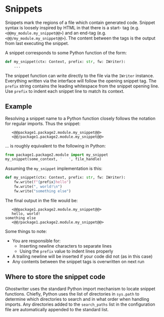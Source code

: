 # Snippets

Snippets mark the regions of a file which contain generated code. Snippet syntax is loosely inspired by HTML in that there is a start- tag (e.g. `<@@my_module.my_snippet@@>`) and an end-tag (e.g. `<@@/my_module.my_snippet@@>`). The content between the tags is the output from last executing the snippet.

A snippet corresponds to some Python function of the form:
```python
def my_snippet(ctx: Context, prefix: str, fw: IWriter):
    ...
```

The snippet function can write directly to the file via the `IWriter` instance. Everything written via the interface will follow the opening snippet tag. The `prefix` string contains the leading whitespace from the snippet opening line. Use `prefix` to indent each snippet line to match its context.

## Example
Resolving a snippet name to a Python function closely follows the notation for regular imports. Thus the snippet:

```text
   <@@package1.package2.module.my_snippet@@>
   <@@/package1.package2.module.my_snippet@@>
```

... is roughly equivalent to the following in Python:

```python
from package1.package2.module import my_snippet
my_snippet(some_context, '   ', file_handle)
```

Assuming the `my_snippet` implementation is this:

```python
def my_snippet(ctx: Context, prefix: str, fw: IWriter):
    fw.write(f"{prefix}hello")
    fw.write(", world!\n")
    fw.write("something else")
```

The final output in the file would be:
```text
   <@@package1.package2.module.my_snippet@@>
   hello, world!
something else
   <@@/package1.package2.module.my_snippet@@>
```

Some things to note:

* You are responsible for:
    * Inserting newline characters to separate lines
    * Using the `prefix` value to indent lines properly
* A trailing newline will be inserted if your code did not (as in this case)
* Any contents between the snippet tags is overwritten on next run


## Where to store the snippet code
Ghostwriter uses the standard Python import mechanism to locate snippet functions. Chiefly, Python uses the list of directories in `sys.path` to determine which directories to search and in what order when handling imports. Any directories added to the `search_paths` list in the configuration file are automatically appended to the standard list.
